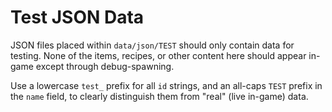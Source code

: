 # Test JSON Data #

JSON files placed within `data/json/TEST` should only contain data for testing.
None of the items, recipes, or other content here should appear in-game except
through debug-spawning.

Use a lowercase `test_` prefix for all `id` strings, and an all-caps `TEST` prefix
in the `name` field, to clearly distinguish them from "real" (live in-game) data.


